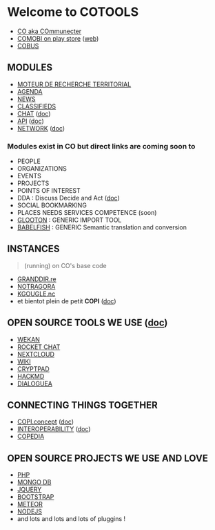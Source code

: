 # Welcome to COTOOLS 
- [CO aka COmmunecter](https://communecter.org) 
- [COMOBI on play store](https://play.google.com/store/apps/details?id=org.communecter.mobile&hl=fr) ([web](https://co-mobi.communecter.org)) 
- [COBUS](https://www.communecter.org/#cobusAfnic) 

## MODULES
- [MOTEUR DE RECHERCHE TERRITORIAL](https://www.communecter.org/#search) 
- [AGENDA](https://www.communecter.org/#agenda) 
- [NEWS](https://www.communecter.org/#live) 
- [CLASSIFIEDS](https://www.communecter.org/#annonces) 
- [CHAT](http://chat.communecter.org) ([doc](https://wiki.communecter.org/fr/chat-de-discussions.html))
- [API](https://www.communecter.org/api) ([doc](http://co.tools/API))
- [NETWORK](https://www.communecter.org/network) ([doc](https://github.com/pixelhumain/communecter/wiki/Network))

### Modules exist in CO but direct links are coming soon to
- PEOPLE
- ORGANIZATIONS
- EVENTS
- PROJECTS
- POINTS OF INTEREST
- DDA : Discuss Decide and Act ([doc](https://wiki.communecter.org/fr/espace-coop%C3%A9ratif.html))
- SOCIAL BOOKMARKING
- PLACES NEEDS SERVICES COMPETENCE (soon)
- [GLOOTON](https://wiki.communecter.org/fr/chat-de-discussions.html) : GENERIC IMPORT TOOL 
- [BABELFISH](https://wiki.communecter.org/fr/interop%C3%A9rabilit%C3%A9.html) : GENERIC Semantic translation and conversion

## INSTANCES 
> (running) on CO's base code

- [GRANDDIR.re](http://www.granddir.re) 
- [NOTRAGORA](http://www.notragora.com)
- [KGOUGLE.nc](http://kgougle.nc)
- et bientot plein de petit **COPI** ([doc](http://co.tools/CoPi))

## OPEN SOURCE TOOLS WE USE ([doc](https://wiki.communecter.org/fr/utiliser-les-outils-internes.html))
- [WEKAN](http://wekan.communecter.org)
- [ROCKET CHAT](http://chat.communecter.org)
- [NEXTCLOUD](http://cloud.co.tools)
- [WIKI](https://wiki.communecter.org)
- [CRYPTPAD](http://pad.co.tools)
- [HACKMD](http://hackmd.co.tools)
- [DIALOGUEA](http://dialoguea.co.tools)


## CONNECTING THINGS TOGETHER
- [COPI.concept](https://docs.google.com/presentation/d/1efQiAdOt54_XoxJaYZPazxCK0T83jdgdmer-le9NwDY/edit#slide=id.gdd654f576_0_6) ([doc](http://co.tools/CoPi))
- [INTEROPERABILITY](http://communecter.org/co2/#interoperability) ([doc](http://co.tools/interop))
- [COPEDIA](http://communecter.org/co2/#interoperability.copedia)

## OPEN SOURCE PROJECTS WE USE AND LOVE
- [PHP]()
- [MONGO DB]()
- [JQUERY]()
- [BOOTSTRAP]()
- [METEOR]()
- [NODEJS]()
- and lots and lots and lots of pluggins !
